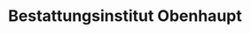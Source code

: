---
title: "Bestattungsinstitut Obenhaupt"
url: /fuerstenwalde-spree/bestattungsinstitut-obenhaupt/
shop: Bestattungen
---